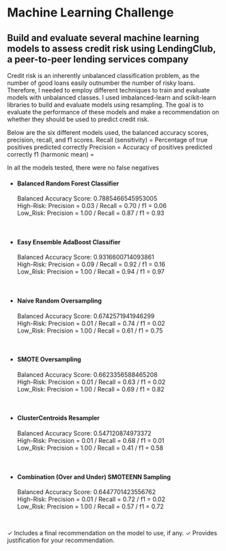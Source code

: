 # Machine Learning Challenge

## Build and evaluate several machine learning models to assess credit risk using LendingClub, a peer-to-peer lending services company<br>

Credit risk is an inherently unbalanced classification problem, as the number of good loans easily outnumber the number of risky loans. Therefore, I needed to employ different techniques to train and evaluate models with unbalanced classes. I used imbalanced-learn and scikit-learn libraries to build and evaluate models using resampling. The goal is to evaluate the performance of these models and make a recommendation on whether they should be used to predict credit risk.

Below are the six different models used, the balanced accuracy scores, precision, recall, and f1 scores.
Recall (sensitivity) = Percentage of true positives predicted correctly
Precision = Accuracy of positives predicted correctly
f1 (harmonic mean) = 

In all the models tested, there were no false negatives


* #### Balanced Random Forest Classifier<br>
  Balanced Accuracy Score:  0.7885466545953005<br>
  High-Risk:  Precision = 0.03 / Recall = 0.70 / f1 = 0.06<br>
  Low_Risk:  Precision = 1.00 / Recall = 0.87 / f1 = 0.93<br>
<br>

* #### Easy Ensemble AdaBoost Classifier<br>
  Balanced Accuracy Score:  0.9316600714093861<br>
  High-Risk:  Precision = 0.09 / Recall = 0.92 / f1 = 0.16<br>
  Low_Risk:  Precision = 1.00 / Recall = 0.94 / f1 = 0.97<br>
<br>

* #### Naive Random Oversampling<br>
  Balanced Accuracy Score:  0.6742571941946299<br>
  High-Risk:  Precision = 0.01 / Recall = 0.74 / f1 = 0.02<br>
  Low_Risk:  Precision = 1.00 / Recall = 0.61 / f1 = 0.75<br>
<br>

* #### SMOTE Oversampling<br>
  Balanced Accuracy Score:  0.6623356588465208<br>
  High-Risk:  Precision = 0.01 / Recall = 0.63 / f1 = 0.02<br>
  Low_Risk:  Precision = 1.00 / Recall = 0.69 / f1 = 0.82<br>
<br>  

* #### ClusterCentroids Resampler<br>
  Balanced Accuracy Score:  0.547120874973372<br>
  High-Risk:  Precision = 0.01 / Recall = 0.68 / f1 = 0.01<br>
  Low_Risk:  Precision = 1.00 / Recall = 0.41 / f1 = 0.58<br>
<br>

* #### Combination (Over and Under) SMOTEENN Sampling<br>
  Balanced Accuracy Score:  0.6447701423556762<br>
  High-Risk:  Precision = 0.01 / Recall = 0.72 / f1 = 0.02<br>
  Low_Risk:  Precision = 1.00 / Recall = 0.57 / f1 = 0.72<br>
<br>  

✓ Includes a final
recommendation on the model to
use, if any.
✓ Provides justification for your
recommendation.
